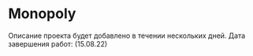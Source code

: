 # Monopoly
Описание проекта будет добавлено в течении нескольких дней. Дата завершения работ: (15.08.22)
